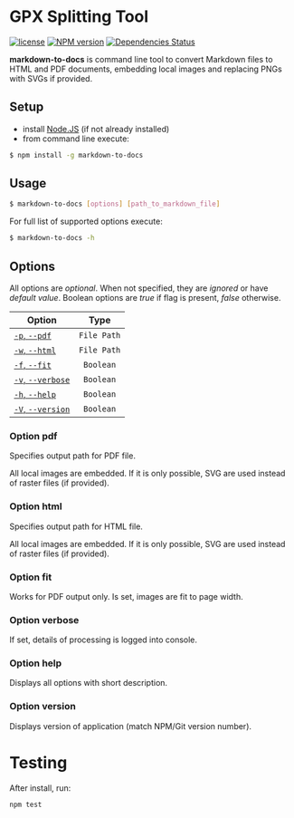 # GPX Splitting Tool

[![license](https://img.shields.io/github/license/dlvoy/markdown-to-docs.svg)](https://github.com/dlvoy/markdown-to-docs/blob/master/LICENSE)
[![NPM version](http://img.shields.io/npm/v/markdown-to-docs.svg?style=flat)](https://www.npmjs.com/package/markdown-to-docs)
[![Dependencies Status](http://img.shields.io/david/dlvoy/markdown-to-docs.svg?style=flat)](https://david-dm.org/dlvoy/markdown-to-docs)

**markdown-to-docs** is command line tool to convert Markdown files to HTML and PDF documents, embedding local images and replacing PNGs with SVGs if provided.


## Setup

* install [Node.JS](https://nodejs.org) (if not already installed)
* from command line execute:

```sh
$ npm install -g markdown-to-docs 
``` 

## Usage

```sh
$ markdown-to-docs [options] [path_to_markdown_file]
``` 

For full list of supported options execute:
```sh
$ markdown-to-docs -h
``` 

## Options

All options are *optional*. When not specified, they are *ignored* or have *default value*.
Boolean options are *true* if flag is present, *false* otherwise.

Option                                   | Type        
---                                      | :---:              
[`-p`, `--pdf`](#option-pdf)             | `File Path`  
[`-w`, `--html`](#option-html)           | `File Path`  
[`-f`, `--fit`](#option-fit)             | `Boolean`    
[`-v`, `--verbose`](#option-verbose)     | `Boolean`    
[`-h`, `--help`](#option-help)           | `Boolean`   
[`-V`, `--version`](#option-version)     | `Boolean`   

### Option pdf

Specifies output path for PDF file.

All local images are embedded. If it is only possible, SVG are used instead of raster files
(if provided).

### Option html

Specifies output path for HTML file.

All local images are embedded. If it is only possible, SVG are used instead of raster files
(if provided).

### Option fit

Works for PDF output only. Is set, images are fit to page width.

### Option verbose

If set, details of processing is logged into console.

### Option help

Displays all options with short description.

### Option version

Displays version of application (match NPM/Git version number).

# Testing

After install, run: 
    
    npm test

